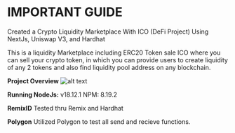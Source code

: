 # IMPORTANT GUIDE

Created a Crypto Liquidity Marketplace With ICO (DeFi Project) Using NextJs, Uniswap V3, and Hardhat

This is a liquidity Marketplace including ERC20 Token sale ICO where you can sell your crypto token, in which you can provide users to create liquidity of any 2 tokens and also find liquidity pool address on any blockchain.


**Project Overview**
![alt text](https://www.daulathussain.com/wp-content/uploads/2024/01/create-token-liquidity-marketplace.jpg)


**Running   NodeJs:**
v18.12.1
NPM: 8.19.2

**RemixID**
Tested thru Remix and Hardhat 

**Polygon**
Utilized Polygon to test all send and recieve functions.
